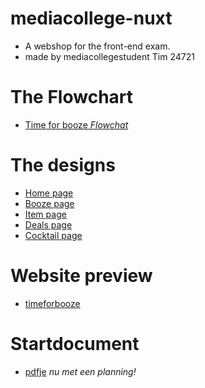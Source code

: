 # mediacollege-nuxt
- A webshop for the front-end exam.
- made by mediacollegestudent Tim 24721

# The Flowchart
- [Time for booze _Flowchat_](https://drive.google.com/file/d/12VKm8xD0SojpdgiLRpF7YKQg5kBkxqOG/view?usp=sharing)

# The designs
- [Home page](https://github.com/TotallyTheTim/mediacollege-nuxt/blob/master/designs/home.psd)
- [Booze page](https://github.com/TotallyTheTim/mediacollege-nuxt/blob/master/designs/booze.psd)
- [Item page](https://github.com/TotallyTheTim/mediacollege-nuxt/blob/master/designs/item.psd)
- [Deals page](https://github.com/TotallyTheTim/mediacollege-nuxt/blob/master/designs/deals.psd)
- [Cocktail page](https://github.com/TotallyTheTim/mediacollege-nuxt/blob/master/designs/cocktail.psd)

# Website preview
- [timeforbooze](http://24721.hosts1.ma-cloud.nl/timeforbooze/)

# Startdocument
- [pdfje](https://github.com/TotallyTheTim/mediacollege-nuxt/blob/master/WEBSHOP.MD)
_nu met een planning!_


